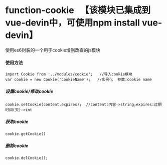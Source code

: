 # function-cookie   【该模块已集成到vue-devin中，可使用npm install vue-devin】
使用es6封装的一个用于cookie增删改查的js模块

#### 使用方法
```
import Cookie from '../modules/cookie';   //导入cookie模块
var cookie = new Cookie('cookieName');   //实例化  参数:cookie name
```
##### 设置cookie/修改cookie
```
cookie.setCookie(content,expires);  //content:内容->string;expires:过期时间(天)->int
```
 
##### 获取cookie
```
cookie.getCookie()
```
 
##### 删除cookie
```
cookie.delCookie();
```
